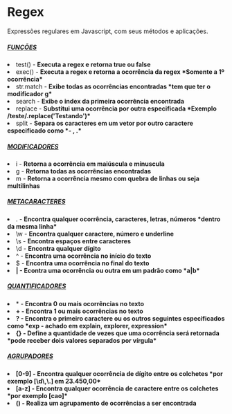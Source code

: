 # Regex
Expressões regulares em Javascript, com seus métodos e aplicações.

<h5><u>FUNÇÕES</u></h5>
<li>test() - <b>Executa a regex e retorna true ou false</b></li>
<li>exec() - <b>Executa a regex e retorna a ocorrência da regex *Somente a 1º ocorrência*</b></li>
<li>str.match - <b>Exibe todas as ocorrências encontradas *tem que ter o modificador g*</b></li>
<li>search - <b>Exibe o index da primeira ocorrência encontrada</b></li>
<li>replace - <b>Substitui uma ocorrência por outra especificada *Exemplo /teste/.replace('Testando')*</b></li>
<li>split - <b>Separa os caracteres em um vetor por outro caractere especificado como *- , .*</b></li>
<h5><u>MODIFICADORES</u></h5>
<li>i - <b>Retorna a ocorrência em maiúscula e mínuscula</b></li>
<li>g - <b>Retorna todas as ocorrências encontradas</b></li>
<li>m - <b>Retorna a ocorrência mesmo com quebra de linhas ou seja multilinhas</b></li>
<h5><u>METACARACTERES</u></h5>
<li>. - <b>Encontra qualquer ocorrência, caracteres, letras, números *dentro da mesma linha*</b></li>
<li>\w - <b>Encontra qualquer caractere, número e underline</b></li>
<li>\s - <b>Encontra espaços entre caracteres</b></li>
<li>\d - <b>Encontra qualquer dígito</b></li>
<li>^ - <b>Encontra uma ocorrência no início do texto</b></li>
<li>$ - <b>Encontra uma ocorrência no final do texto</li>
<li>| - <b>Econtra uma ocorrência ou outra em um padrão como *a|b*</b></li>
</b><h5><u>QUANTIFICADORES</u></h5>
<li>* - <b>Encontra 0 ou mais ocorrências no texto</li>
<li>+ - <b>Encontra 1 ou mais ocorrências no texto</b></li>
<li>? - <b>Encontra o primeiro caractere ou os outros seguintes especificados como *exp - achado em explain, explorer, expression*</b></li>
<li>{} - <b>Define a quantidade de vezes que uma ocorrência será retornada *pode receber dois valores separados por vírgula*</b></li>
<h5><u>AGRUPADORES</u></h5>
<li>[0-9] - <b>Encontra qualquer ocorrência de dígito entre os colchetes *por exemplo [\d\,\.] em 23.450,00*</b></li>
<li>[a-z] - <b>Encontra qualquer ocorrência de caractere entre os colchetes *por exemplo [cao]*</b></li>
<li>() - <b>Realiza um agrupamento de ocorrências a ser encontrada</b></li>
